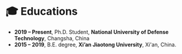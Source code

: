 # 🎓 Educations
- **2019 – Present**, Ph.D. Student, **National University of Defense Technology**, Changsha, China 
- **2015 – 2019**, B.E. degree, **Xi’an Jiaotong University**, Xi'an, China.

  

